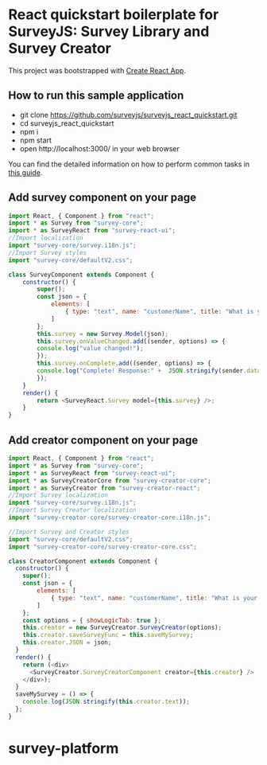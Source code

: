 # React quickstart boilerplate for SurveyJS: Survey Library and Survey Creator 

This project was bootstrapped with [Create React App](https://github.com/facebookincubator/create-react-app).

## How to run this sample application
 - git clone https://github.com/surveyjs/surveyjs_react_quickstart.git
 - cd surveyjs_react_quickstart
 - npm i
 - npm start
 - open http://localhost:3000/ in your web browser



You can find the detailed information on how to perform common tasks in [this guide](https://github.com/facebookincubator/create-react-app/blob/master/packages/react-scripts/template/README.md).

## Add survey component on your page
```JavaScript
import React, { Component } from "react";
import * as Survey from "survey-core";
import * as SurveyReact from "survey-react-ui";
//Import localization
import "survey-core/survey.i18n.js";
//Import Survey styles
import "survey-core/defaultV2.css";

class SurveyComponent extends Component {
    constructor() {
        super();
        const json = {
            elements: [
                { type: "text", name: "customerName", title: "What is your name?", isRequired: true }
            ]
        };
        this.survey = new Survey.Model(json);
        this.survey.onValueChanged.add((sender, options) => {
        console.log("value changed!");
        });
        this.survey.onComplete.add((sender, options) => {
        console.log("Complete! Response:" +  JSON.stringify(sender.data));
        });
    }
    render() {
        return <SurveyReact.Survey model={this.survey} />;
    }
} 
```
## Add creator component on your page
```JavaScript
import React, { Component } from "react";
import * as Survey from "survey-core";
import * as SurveyReact from "survey-react-ui";
import * as SurveyCreatorCore from "survey-creator-core";
import * as SurveyCreator from "survey-creator-react";
//Import Survey localization
import "survey-core/survey.i18n.js";
//Import Survey Creator localization
import "survey-creator-core/survey-creator-core.i18n.js";

//Import Survey and Creator styles
import "survey-core/defaultV2.css";
import "survey-creator-core/survey-creator-core.css";

class CreatorComponent extends Component {
  constructor() {
    super();
    const json = {
        elements: [
            { type: "text", name: "customerName", title: "What is your name?", isRequired: true }
        ]
    };
    const options = { showLogicTab: true };
    this.creator = new SurveyCreator.SurveyCreator(options);
    this.creator.saveSurveyFunc = this.saveMySurvey;
    this.creator.JSON = json;
  }
  render() {
    return (<div>
      <SurveyCreator.SurveyCreatorComponent creator={this.creator} />
    </div>);
  }
  saveMySurvey = () => {
    console.log(JSON.stringify(this.creator.text));
  };
}
```
# survey-platform
